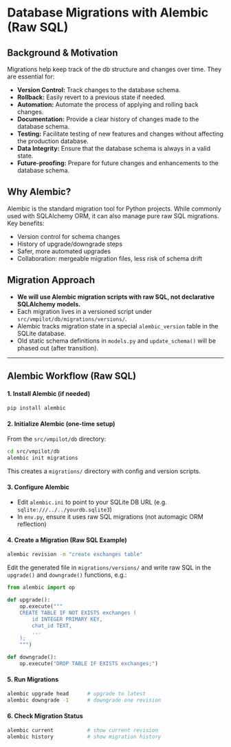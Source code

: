 # Database Migrations with Alembic (Raw SQL)

## Background & Motivation

Migrations help keep track of the db structure and changes over time. They are essential for:
- **Version Control:** Track changes to the database schema.
- **Rollback:** Easily revert to a previous state if needed.
- **Automation:** Automate the process of applying and rolling back changes.
- **Documentation:** Provide a clear history of changes made to the database schema.
- **Testing:** Facilitate testing of new features and changes without affecting the production database.
- **Data Integrity:** Ensure that the database schema is always in a valid state.
- **Future-proofing:** Prepare for future changes and enhancements to the database schema.

## Why Alembic?

Alembic is the standard migration tool for Python projects. While commonly used with SQLAlchemy ORM, it can also manage pure raw SQL migrations. Key benefits:
- Version control for schema changes
- History of upgrade/downgrade steps
- Safer, more automated upgrades
- Collaboration: mergeable migration files, less risk of schema drift

## Migration Approach

- **We will use Alembic migration scripts with raw SQL, not declarative SQLAlchemy models.**
- Each migration lives in a versioned script under `src/vmpilot/db/migrations/versions/`.
- Alembic tracks migration state in a special `alembic_version` table in the SQLite database.
- Old static schema definitions in `models.py` and `update_schema()` will be phased out (after transition).

---

## Alembic Workflow (Raw SQL)

#### 1. Install Alembic (if needed)
```bash
pip install alembic
```

#### 2. Initialize Alembic (one-time setup)
From the `src/vmpilot/db` directory:
```bash
cd src/vmpilot/db
alembic init migrations
```
This creates a `migrations/` directory with config and version scripts.

#### 3. Configure Alembic
- Edit `alembic.ini` to point to your SQLite DB URL (e.g. `sqlite:///../../yourdb.sqlite3`)
- In `env.py`, ensure it uses raw SQL migrations (not automagic ORM reflection)

#### 4. Create a Migration (Raw SQL Example)
```bash
alembic revision -m "create exchanges table"
```
Edit the generated file in `migrations/versions/` and write raw SQL in the `upgrade()` and `downgrade()` functions, e.g.:
```python
from alembic import op

def upgrade():
    op.execute("""
    CREATE TABLE IF NOT EXISTS exchanges (
        id INTEGER PRIMARY KEY,
        chat_id TEXT,
        ...
    );
    """)

def downgrade():
    op.execute("DROP TABLE IF EXISTS exchanges;")
```

#### 5. Run Migrations
```bash
alembic upgrade head      # upgrade to latest
alembic downgrade -1      # downgrade one revision
```

#### 6. Check Migration Status
```bash
alembic current           # show current revision
alembic history           # show migration history
```
